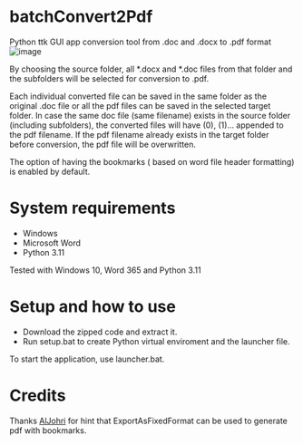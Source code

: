 # batchConvert2Pdf
Python ttk GUI app conversion tool from .doc and .docx to .pdf format
![image](https://github.com/WerewolfC/batchConvert2Pdf/assets/136624525/21cd78c5-ff9a-4d3e-b097-7a8ad364fb83)

By choosing the source folder, all *.docx and *.doc files from that folder and the subfolders will be selected for conversion to .pdf.
		
Each individual converted file can be saved in the same folder as the original .doc file or all the pdf files can be saved in the selected target folder.
In case the same doc file (same filename) exists in the source folder (including subfolders), the converted files will have (0), (1)... appended to the pdf filename. If the pdf filename already exists in the target folder before conversion, the pdf file will be overwritten.


The option of having the bookmarks ( based on word file header formatting) is enabled by default.

# System requirements
- Windows
- Microsoft Word
- Python 3.11

Tested with Windows 10, Word 365 and Python 3.11

# Setup and how to use
- Download the zipped code and extract it.
- Run setup.bat to create Python virtual enviroment and the launcher file.


To start the application, use launcher.bat.


# Credits
Thanks [AlJohri](https://github.com/AlJohri) for hint that ExportAsFixedFormat can be used to generate pdf with bookmarks.
